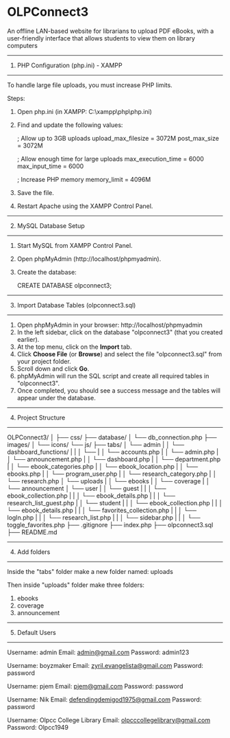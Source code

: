 OLPConnect3
===================

An offline LAN-based website for librarians to upload PDF eBooks, with a user-friendly interface that allows students to view them on library computers

---------------------------------------------------------
1. PHP Configuration (php.ini) - XAMPP
---------------------------------------------------------
To handle large file uploads, you must increase PHP limits.

Steps:
1. Open php.ini (in XAMPP:  C:\xampp\php\php.ini)
2. Find and update the following values:

    ; Allow up to 3GB uploads
    upload_max_filesize = 3072M
    post_max_size = 3072M

    ; Allow enough time for large uploads
    max_execution_time = 6000
    max_input_time = 6000

    ; Increase PHP memory
    memory_limit = 4096M

3. Save the file.
4. Restart Apache using the XAMPP Control Panel.

---------------------------------------------------------
2. MySQL Database Setup
---------------------------------------------------------
1. Start MySQL from XAMPP Control Panel.
2. Open phpMyAdmin (http://localhost/phpmyadmin).
3. Create the database:

    CREATE DATABASE olpconnect3;

---------------------------------------------------------
3. Import Database Tables (olpconnect3.sql)
---------------------------------------------------------
1. Open phpMyAdmin in your browser:  http://localhost/phpmyadmin
2. In the left sidebar, click on the database "olpconnect3" (that you created earlier).
3. At the top menu, click on the **Import** tab.
4. Click **Choose File** (or **Browse**) and select the file "olpconnect3.sql" from your project folder.
5. Scroll down and click **Go**.
6. phpMyAdmin will run the SQL script and create all required tables in "olpconnect3".
7. Once completed, you should see a success message and the tables will appear under the database.

---------------------------------------------------------
4. Project Structure
---------------------------------------------------------
OLPConnect3/
│
├── css/
├── database/
│   └── db_connection.php
├── images/
│   └── icons/
└── js/
├── tabs/
│   └── admin
|   │   └── dashboard_functions/
|   |   │   └── 
|   │   └── accounts.php
|   │   └── admin.php
|   │   └── announcement.php
|   │   └── dashboard.php
|   │   └── department.php
|   │   └── ebook_categories.php
|   │   └── ebook_location.php
|   │   └── ebooks.php
|   │   └── program_user.php
|   │   └── research_category.php
|   │   └── research.php
│   └── uploads
|   │   └── ebooks
|   │   └── coverage
|   │   └── announcement
│   └── user
|   │   └── guest
|   |   │   └── ebook_collection.php
|   |   │   └── ebook_details.php
|   |   │   └── research_list_guest.php
|   │   └── student
|   |   │   └── ebook_collection.php
|   |   │   └── ebook_details.php
|   |   │   └── favorites_collection.php
|   |   │   └── logIn.php
|   |   │   └── research_list.php
|   |   │   └── sidebar.php
|   |   │   └── toggle_favorites.php
├── .gitignore
├── index.php
├── olpconnect3.sql
├── README.md

---------------------------------------------------------
4. Add folders
---------------------------------------------------------
Inside the "tabs" folder make a new folder named:
uploads

Then inside "uploads" folder make three folders:
1. ebooks
2. coverage
3. announcement

---------------------------------------------------------
5. Default Users
---------------------------------------------------------
Username: admin
Email: admin@gmail.com
Password: admin123

Username: boyzmaker
Email: zyril.evangelista@gmail.com
Password: password

Username: pjem
Email: pjem@gmail.com
Password: password

Username: Nik
Email: defendingdemigod1975@gmail.com
Password: password

Username: Olpcc College Library
Email: olpcccollegelibrary@gmail.com
Password: Olpcc1949